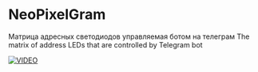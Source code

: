 # NeoPixelGram
Матрица адресных светодиодов управляемая ботом на телеграм
The matrix of address LEDs that are controlled by Telegram bot

[![VIDEO](https://img.youtube.com/vi/Lv6XG4p3-OY/0.jpg)](https://www.youtube.com/watch?v=Lv6XG4p3-OY)
